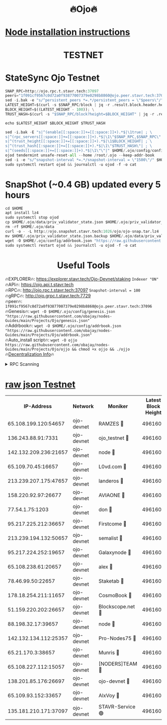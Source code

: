 <h1 align="center"> 🔥Ojo🔥</h1>

[Node installation instructions](https://github.com/obajay/nodes-Guides/tree/main/Projects/Ojo)
=

<h1 align="center"> TESTNET</h1>

# StateSync Ojo Testnet
```python
SNAP_RPC=http://ojo.rpc.t.stavr.tech:37097
peers="1f091cf9567c0d72a0f93877007379e0298b8860@ojo.peer.stavr.tech:37096"
sed -i.bak -e "s/^persistent_peers *=.*/persistent_peers = \"$peers\"/" $HOME/.ojo/config/config.toml
LATEST_HEIGHT=$(curl -s $SNAP_RPC/block | jq -r .result.block.header.height); \
BLOCK_HEIGHT=$((LATEST_HEIGHT - 100)); \
TRUST_HASH=$(curl -s "$SNAP_RPC/block?height=$BLOCK_HEIGHT" | jq -r .result.block_id.hash)

echo $LATEST_HEIGHT $BLOCK_HEIGHT $TRUST_HASH

sed -i.bak -E "s|^(enable[[:space:]]+=[[:space:]]+).*$|\1true| ; \
s|^(rpc_servers[[:space:]]+=[[:space:]]+).*$|\1\"$SNAP_RPC,$SNAP_RPC\"| ; \
s|^(trust_height[[:space:]]+=[[:space:]]+).*$|\1$BLOCK_HEIGHT| ; \
s|^(trust_hash[[:space:]]+=[[:space:]]+).*$|\1\"$TRUST_HASH\"| ; \
s|^(seeds[[:space:]]+=[[:space:]]+).*$|\1\"\"|" $HOME/.ojo/config/config.toml
ojod tendermint unsafe-reset-all --home /root/.ojo --keep-addr-book
sed -i -e "s/^snapshot-interval *=.*/snapshot-interval = \"1500\"/" $HOME/.ojo/config/app.toml
sudo systemctl restart ojod && journalctl -u ojod -f -o cat
```
# SnapShot (~0.4 GB) updated every 5 hours
```python
cd $HOME
apt install lz4
sudo systemctl stop ojod
cp $HOME/.ojo/data/priv_validator_state.json $HOME/.ojo/priv_validator_state.json.backup
rm -rf $HOME/.ojo/data
curl -o - -L http://ojo.snapshot.stavr.tech:1026/ojo/ojo-snap.tar.lz4 | lz4 -c -d - | tar -x -C $HOME/.ojo --strip-components 2
mv $HOME/.ojo/priv_validator_state.json.backup $HOME/.ojo/data/priv_validator_state.json
wget -O $HOME/.ojo/config/addrbook.json "https://raw.githubusercontent.com/obajay/nodes-Guides/main/Projects/Ojo/addrbook.json"
sudo systemctl restart ojod && journalctl -u ojod -f -o cat
```
 <h1 align="center"> Useful Tools</h1>

🔥EXPLORER🔥:        https://explorer.stavr.tech/Ojo-Devnet/staking        `Indexer "ON"` \
🔥API🔥:                     https://ojo.api.t.stavr.tech \
🔥RPC🔥:                    http://ojo.rpc.t.stavr.tech:37097              `Snapshot-interval = 100` \
🔥gRPC🔥:                  http://ojo.grpc.t.stavr.tech:7729 \
🔥peer🔥:                   `1f091cf9567c0d72a0f93877007379e0298b8860@ojo.peer.stavr.tech:37096` \
🔥Genesis🔥:    ```wget -O $HOME/.ojo/config/genesis.json "https://raw.githubusercontent.com/obajay/nodes-Guides/main/Projects/Ojo/genesis.json"``` \
🔥Addrbook🔥:    ```wget -O $HOME/.ojo/config/addrbook.json "https://raw.githubusercontent.com/obajay/nodes-Guides/main/Projects/Ojo/addrbook.json"``` \
🔥Auto_install script🔥: ```wget -O ojjo https://raw.githubusercontent.com/obajay/nodes-Guides/main/Projects/Ojo/ojjo && chmod +x ojjo && ./ojjo``` \
🔥[Decentralization Info](https://github.com/obajay/StateSync-snapshots/tree/main/Projects/Ojo/Decentralization)🔥



<details>
<summary>RPC Scanning</summary>

<h2 align="center"> We scan nodes in real time every 4 hours. And we provide the final result of RPC endpoints.
We cannot influence the operation of these nodes in any way. </h2>


```python
If Voting Power is higher than 0 --> then the Node is a validator of the network and may be subject to attack and be a potential threat to the chain.
```
```python
We marked such validators with a red symbol
```

</details>

[raw json Testnet](https://rpc-check.ojot.stavr.tech/ojot/rpc-ojot-result.json)
=


<table><tr><th>IP-Address</th><th>Network</th><th>Moniker</th><th>Latest Block Height</th><th>Earliest Block Height</th><th>Catching Up</th><th>Tx Index</th><th>Voting Power</th><th>Scan Time</th></tr><tr><td>65.108.199.120:54657</td><td>ojo-devnet</td><td>RAMZES 🔴</td><td>4961601</td><td>306156</td><td>False</td><td>on</td><td>15420</td><td>2024-01-14T15:33:53.112370525UTC</td></tr><tr><td>136.243.88.91:7331</td><td>ojo-devnet</td><td>ojo_testnet 🔴</td><td>4961602</td><td>308845</td><td>False</td><td>on</td><td>1000</td><td>2024-01-14T15:33:59.626312319UTC</td></tr><tr><td>142.132.209.236:21657</td><td>ojo-devnet</td><td>node 🔴</td><td>4961605</td><td>350001</td><td>False</td><td>on</td><td>1999</td><td>2024-01-14T15:34:15.285864256UTC</td></tr><tr><td>65.109.70.45:16657</td><td>ojo-devnet</td><td>L0vd.com 🔴</td><td>4961607</td><td>695918</td><td>False</td><td>off</td><td>998</td><td>2024-01-14T15:34:26.414567548UTC</td></tr><tr><td>213.239.207.175:47657</td><td>ojo-devnet</td><td>landeros 🔴</td><td>4961604</td><td>2714001</td><td>False</td><td>off</td><td>11083</td><td>2024-01-14T15:34:10.455259551UTC</td></tr><tr><td>158.220.92.97:26677</td><td>ojo-devnet</td><td>AVIAONE 🔴</td><td>4961604</td><td>2754001</td><td>False</td><td>on</td><td>19926</td><td>2024-01-14T15:34:10.165411907UTC</td></tr><tr><td>77.54.1.75:1203</td><td>ojo-devnet</td><td>don 🔴</td><td>4961605</td><td>2906401</td><td>False</td><td>on</td><td>10</td><td>2024-01-14T15:34:18.201395091UTC</td></tr><tr><td>95.217.225.212:36657</td><td>ojo-devnet</td><td>Firstcome 🔴</td><td>4961602</td><td>2985946</td><td>False</td><td>on</td><td>13566</td><td>2024-01-14T15:33:59.258656169UTC</td></tr><tr><td>213.239.194.132:50657</td><td>ojo-devnet</td><td>semalist 🔴</td><td>4961601</td><td>3223522</td><td>False</td><td>on</td><td>21037</td><td>2024-01-14T15:33:53.428316622UTC</td></tr><tr><td>95.217.224.252:19657</td><td>ojo-devnet</td><td>Galaxynode 🔴</td><td>4961606</td><td>3685492</td><td>False</td><td>on</td><td>11888</td><td>2024-01-14T15:34:23.210716876UTC</td></tr><tr><td>65.108.238.61:20657</td><td>ojo-devnet</td><td>alex 🔴</td><td>4961601</td><td>4158001</td><td>False</td><td>on</td><td>11359</td><td>2024-01-14T15:33:52.689829750UTC</td></tr><tr><td>78.46.99.50:22657</td><td>ojo-devnet</td><td>Staketab 🔴</td><td>4961607</td><td>4254801</td><td>False</td><td>on</td><td>1276</td><td>2024-01-14T15:34:26.706731674UTC</td></tr><tr><td>178.18.254.211:11657</td><td>ojo-devnet</td><td>CosmoBook 🔴</td><td>4961605</td><td>4392001</td><td>False</td><td>off</td><td>1057</td><td>2024-01-14T15:34:17.639568660UTC</td></tr><tr><td>51.159.220.202:26657</td><td>ojo-devnet</td><td>Blockscope.net 🔴</td><td>4961601</td><td>4425001</td><td>False</td><td>on</td><td>1707</td><td>2024-01-14T15:33:52.259906387UTC</td></tr><tr><td>88.198.32.17:39657</td><td>ojo-devnet</td><td>node 🔴</td><td>4961606</td><td>4710001</td><td>False</td><td>on</td><td>85678</td><td>2024-01-14T15:34:18.502464170UTC</td></tr><tr><td>142.132.134.112:25357</td><td>ojo-devnet</td><td>Pro-Nodes75 🔴</td><td>4961602</td><td>4861602</td><td>False</td><td>on</td><td>24651</td><td>2024-01-14T15:33:56.473782363UTC</td></tr><tr><td>65.21.170.3:38657</td><td>ojo-devnet</td><td>Munris 🔴</td><td>4961602</td><td>4861602</td><td>False</td><td>off</td><td>20123</td><td>2024-01-14T15:33:58.852801935UTC</td></tr><tr><td>65.108.227.112:15057</td><td>ojo-devnet</td><td>[NODERS]TEAM 🔴</td><td>4961606</td><td>4861606</td><td>False</td><td>off</td><td>9999</td><td>2024-01-14T15:34:23.602041824UTC</td></tr><tr><td>138.201.85.176:26697</td><td>ojo-devnet</td><td>ojo-devnet 🔴</td><td>4961607</td><td>4861607</td><td>False</td><td>on</td><td>1000024000</td><td>2024-01-14T15:34:25.953913870UTC</td></tr><tr><td>65.109.93.152:33657</td><td>ojo-devnet</td><td>AlxVoy 🔴</td><td>4961605</td><td>4943001</td><td>False</td><td>on</td><td>4491415</td><td>2024-01-14T15:34:14.987610296UTC</td></tr><tr><td>135.181.210.171:37097</td><td>ojo-devnet</td><td>STAVR-Service 🟢</td><td>4961601</td><td>4959001</td><td>False</td><td>on</td><td>0</td><td>2024-01-14T15:33:54.048412844UTC</td></tr></table>
